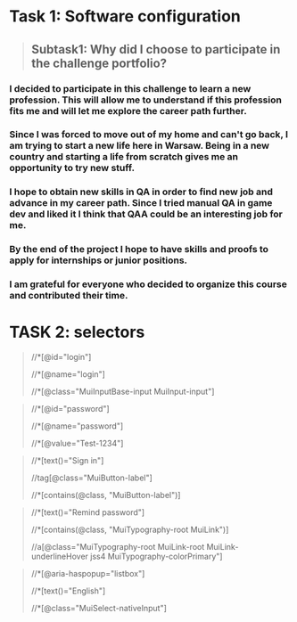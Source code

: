 
# Task 1: Software configuration

> ## Subtask1: Why did I choose to participate in the challenge portfolio?
### I decided to  participate in this challenge to learn a new profession. This will allow me to understand if this profession fits me and will let me explore the career path further. 
### Since I was forced to move out of my home and can't go back, I am trying to start a new life here in Warsaw. Being in a new country and starting a life from scratch gives me an opportunity to try new stuff.  
### I hope to obtain new skills in QA in order to find new job and advance in my career path. Since I tried manual QA in game dev and liked it I think that QAA could be an interesting job for me. 
### By the end of the project I hope to have skills and proofs to apply for internships or junior positions. 
### I am grateful for everyone who decided to organize this course and contributed their time. 

# TASK 2: selectors

> //*[@id="login"]
> 
> //*[@name="login"]
> 
> //*[@class="MuiInputBase-input MuiInput-input"]

> //*[@id="password"]
> 
> //*[@name="password"]
> 
> //*[@value="Test-1234"]

> //*[text()="Sign in"]
>
> //tag[@class="MuiButton-label"]
> 
> //*[contains(@class, "MuiButton-label")]

> //*[text()="Remind password"]
> 
> //*[contains(@class, "MuiTypography-root MuiLink")]
> 
> //a[@class="MuiTypography-root MuiLink-root MuiLink-underlineHover jss4 MuiTypography-colorPrimary"]

> //*[@aria-haspopup="listbox"]
> 
> //*[text()="English"]
> 
> //*[@class="MuiSelect-nativeInput"]



